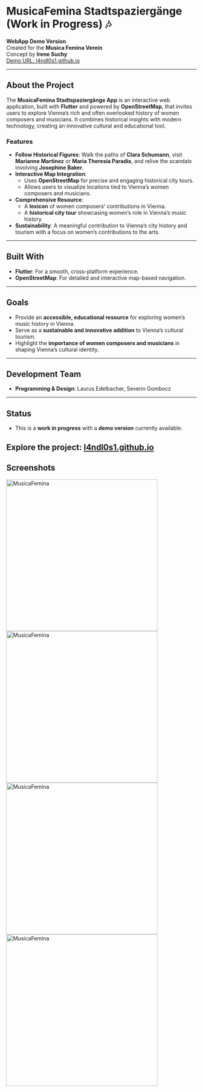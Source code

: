 # MusicaFemina Stadtspaziergänge (Work in Progress) 🎶

**WebApp Demo Version**  
Created for the **Musica Femina Verein**  
Concept by **Irene Suchy**  
[Demo URL: l4ndl0s1.github.io](https://l4ndl0s1.github.io)

---

## About the Project

The **MusicaFemina Stadtspaziergänge App** is an interactive web application, built with **Flutter** and powered by **OpenStreetMap**, that invites users to explore Vienna’s rich and often overlooked history of women composers and musicians. It combines historical insights with modern technology, creating an innovative cultural and educational tool.

### Features
- **Follow Historical Figures**: Walk the paths of **Clara Schumann**, visit **Marianne Martinez** or **Maria Theresia Paradis**, and relive the scandals involving **Josephine Baker**.
- **Interactive Map Integration**:
  - Uses **OpenStreetMap** for precise and engaging historical city tours.
  - Allows users to visualize locations tied to Vienna’s women composers and musicians.
- **Comprehensive Resource**:
  - A **lexicon** of women composers' contributions in Vienna.
  - A **historical city tour** showcasing women’s role in Vienna’s music history.
- **Sustainability**: A meaningful contribution to Vienna’s city history and tourism with a focus on women’s contributions to the arts.

---

## Built With
- **Flutter**: For a smooth, cross-platform experience.
- **OpenStreetMap**: For detailed and interactive map-based navigation.

---

## Goals
- Provide an **accessible, educational resource** for exploring women’s music history in Vienna.
- Serve as a **sustainable and innovative addition** to Vienna’s cultural tourism.
- Highlight the **importance of women composers and musicians** in shaping Vienna’s cultural identity.

---

## Development Team
- **Programming & Design**: Laurus Edelbacher, Severin Gombocz

---

## Status
- This is a **work in progress** with a **demo version** currently available.

Explore the project: [l4ndl0s1.github.io](https://l4ndl0s1.github.io)  
---
## Screenshots

<img src="images/IMG_6684.PNG" alt="MusicaFemina " width="400">
<img src="images/IMG_6685.PNG" alt="MusicaFemina " width="400">
<img src="images/IMG_6686.PNG" alt="MusicaFemina " width="400">
<img src="images/IMG_6687.PNG" alt="MusicaFemina "  width="400">

